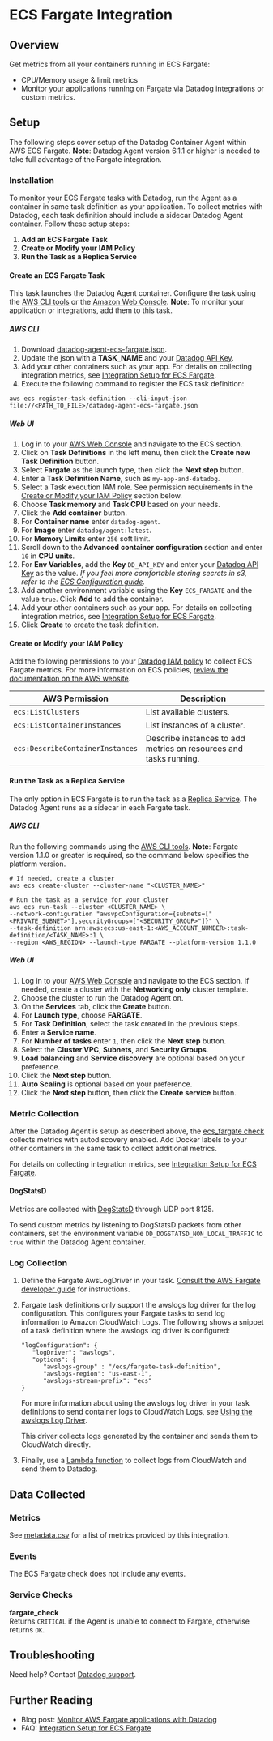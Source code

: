 # ECS Fargate Integration

## Overview

Get metrics from all your containers running in ECS Fargate:

* CPU/Memory usage & limit metrics
* Monitor your applications running on Fargate via Datadog integrations or custom metrics.

## Setup
The following steps cover setup of the Datadog Container Agent within AWS ECS Fargate. **Note**: Datadog Agent version 6.1.1 or higher is needed to take full advantage of the Fargate integration.

### Installation
To monitor your ECS Fargate tasks with Datadog, run the Agent as a container in same task definition as your application. To collect metrics with Datadog, each task definition should include a sidecar Datadog Agent container. Follow these setup steps:

1. **Add an ECS Fargate Task**
2. **Create or Modify your IAM Policy**
3. **Run the Task as a Replica Service**

#### Create an ECS Fargate Task
This task launches the Datadog Agent container. Configure the task using the [AWS CLI tools][1] or the [Amazon Web Console][2]. **Note**: To monitor your application or integrations, add them to this task.

##### AWS CLI

1. Download [datadog-agent-ecs-fargate.json][3].
2. Update the json with a **TASK_NAME** and your [Datadog API Key][4].
3. Add your other containers such as your app. For details on collecting integration metrics, see [Integration Setup for ECS Fargate][5].
3. Execute the following command to register the ECS task definition:
```
aws ecs register-task-definition --cli-input-json file://<PATH_TO_FILE>/datadog-agent-ecs-fargate.json
```

##### Web UI

1. Log in to your [AWS Web Console][2] and navigate to the ECS section.
2. Click on **Task Definitions** in the left menu, then click the **Create new Task Definition** button.
3. Select **Fargate** as the launch type, then click the **Next step** button.
4. Enter a **Task Definition Name**, such as `my-app-and-datadog`.
5. Select a Task execution IAM role. See permission requirements in the [Create or Modify your IAM Policy](##create-or-modify-your-iam-policy) section below.
6. Choose **Task memory** and **Task CPU** based on your needs.
7. Click the **Add container** button.
8. For **Container name** enter `datadog-agent`.
9. For **Image** enter `datadog/agent:latest`.
10. For **Memory Limits** enter `256` soft limit.
11. Scroll down to the **Advanced container configuration** section and enter `10` in **CPU units**.
12. For **Env Variables**, add the **Key** `DD_API_KEY` and enter your [Datadog API Key][4] as the value. *If you feel more comfortable storing secrets in s3, refer to the [ECS Configuration guide][6].*
13. Add another environment variable using the **Key** `ECS_FARGATE` and the value `true`. Click **Add** to add the container.
14. Add your other containers such as your app. For details on collecting integration metrics, see [Integration Setup for ECS Fargate][5].
15. Click **Create** to create the task definition.

#### Create or Modify your IAM Policy
Add the following permissions to your [Datadog IAM policy][7] to collect ECS Fargate metrics. For more information on ECS policies, [review the documentation on the AWS website][8].

| AWS Permission                   | Description                                                       |
|----------------------------------|-------------------------------------------------------------------|
| `ecs:ListClusters`               | List available clusters.                                          |
| `ecs:ListContainerInstances`     | List instances of a cluster.                                      |
| `ecs:DescribeContainerInstances` | Describe instances to add metrics on resources and tasks running. |

#### Run the Task as a Replica Service
The only option in ECS Fargate is to run the task as a [Replica Service][9]. The Datadog Agent runs as a sidecar in each Fargate task.

##### AWS CLI
Run the following commands using the [AWS CLI tools][1]. **Note**: Fargate version 1.1.0 or greater is required, so the command below specifies the platform version.

```
# If needed, create a cluster
aws ecs create-cluster --cluster-name "<CLUSTER_NAME>"

# Run the task as a service for your cluster
aws ecs run-task --cluster <CLUSTER_NAME> \
--network-configuration "awsvpcConfiguration={subnets=["<PRIVATE_SUBNET>"],securityGroups=["<SECURITY_GROUP>"]}" \
--task-definition arn:aws:ecs:us-east-1:<AWS_ACCOUNT_NUMBER>:task-definition/<TASK_NAME>:1 \
--region <AWS_REGION> --launch-type FARGATE --platform-version 1.1.0
```

##### Web UI
1. Log in to your [AWS Web Console][2] and navigate to the ECS section. If needed, create a cluster with the **Networking only** cluster template.
2. Choose the cluster to run the Datadog Agent on.
3. On the **Services** tab, click the **Create** button.
4. For **Launch type**, choose **FARGATE**.
5. For **Task Definition**, select the task created in the previous steps.
6. Enter a **Service name**.
7. For **Number of tasks** enter `1`, then click the **Next step** button.
8. Select the **Cluster VPC**, **Subnets**, and **Security Groups**.
9. **Load balancing** and **Service discovery** are optional based on your preference.
10. Click the **Next step** button.
11. **Auto Scaling** is optional based on your preference.
12. Click the **Next step** button, then click the **Create service** button.

### Metric Collection
After the Datadog Agent is setup as described above, the [ecs_fargate check][10] collects metrics with autodiscovery enabled. Add Docker labels to your other containers in the same task to collect additional metrics.

For details on collecting integration metrics, see [Integration Setup for ECS Fargate][5].

#### DogStatsD
Metrics are collected with [DogStatsD][11] through UDP port 8125.

To send custom metrics by listening to DogStatsD packets from other containers, set the environment variable `DD_DOGSTATSD_NON_LOCAL_TRAFFIC` to `true` within the Datadog Agent container.

### Log Collection

1. Define the Fargate AwsLogDriver in your task. [Consult the AWS Fargate developer guide][12] for instructions.

2. Fargate task definitions only support the awslogs log driver for the log configuration. This configures your Fargate tasks to send log information to Amazon CloudWatch Logs. The following shows a snippet of a task definition where the awslogs log driver is configured:

    ```
    "logConfiguration": { 
       "logDriver": "awslogs",
       "options": { 
          "awslogs-group" : "/ecs/fargate-task-definition",
          "awslogs-region": "us-east-1",
          "awslogs-stream-prefix": "ecs"
    }
    ```

    For more information about using the awslogs log driver in your task definitions to send container logs to CloudWatch Logs, see [Using the awslogs Log Driver][13].

    This driver collects logs generated by the container and sends them to CloudWatch directly.

3. Finally, use a [Lambda function][14] to collect logs from CloudWatch and send them to Datadog.

## Data Collected

### Metrics

See [metadata.csv][15] for a list of metrics provided by this integration.

### Events

The ECS Fargate check does not include any events.

### Service Checks

**fargate_check**  
Returns `CRITICAL` if the Agent is unable to connect to Fargate, otherwise returns `OK`.

## Troubleshooting

Need help? Contact [Datadog support][16].

## Further Reading

* Blog post: [Monitor AWS Fargate applications with Datadog][17]
* FAQ: [Integration Setup for ECS Fargate][5]


[1]: https://aws.amazon.com/cli
[2]: https://aws.amazon.com/console
[3]: https://docs.datadoghq.com/json/datadog-agent-ecs-fargate.json
[4]: https://app.datadoghq.com/account/settings#api
[5]: http://docs.datadoghq.com/integrations/faq/integration-setup-ecs-fargate
[6]: http://docs.aws.amazon.com/AmazonECS/latest/developerguide/ecs-agent-config.html#ecs-config-s3
[7]: https://docs.datadoghq.com/integrations/amazon_web_services/#installation
[8]: https://docs.aws.amazon.com/IAM/latest/UserGuide/list_ecs.html
[9]: https://docs.aws.amazon.com/AmazonECS/latest/developerguide/ecs_services.html#service_scheduler_replica
[10]: https://github.com/DataDog/integrations-core/blob/master/ecs_fargate/datadog_checks/ecs_fargate/data/conf.yaml.example
[11]: https://docs.datadoghq.com/developers/dogstatsd
[12]: https://docs.aws.amazon.com/AmazonECS/latest/developerguide/AWS_Fargate.html
[13]: https://docs.aws.amazon.com/AmazonECS/latest/developerguide/using_awslogs.html
[14]: https://docs.datadoghq.com/integrations/amazon_lambda/#log-collection
[15]: https://github.com/DataDog/integrations-core/blob/master/ecs_fargate/metadata.csv
[16]: https://docs.datadoghq.com/help
[17]: https://www.datadoghq.com/blog/monitor-aws-fargate
